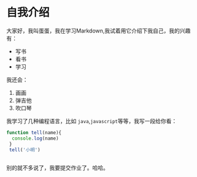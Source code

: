 
# 自我介绍

大家好，我叫蛋蛋，我在学习Markdown,我试着用它介绍下我自己，我的兴趣有：

* 写书
* 看书
* 学习

我还会：

1. 画画
2. 弹吉他
3. 吹口琴

我学习了几种编程语言，比如 `java`,`javascript`等等，我写一段给你看：

```javascript
function tell(name){
  console.log(name)
 }
 tell('小明')
 
```
别的就不多说了，我要提交作业了。哈哈。
